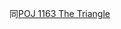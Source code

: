 同[POJ 1163 The Triangle](https://github.com/Duboshi/OJ-solutions/blob/master/POJ/POJ%201163%20The%20Triangle.md)
